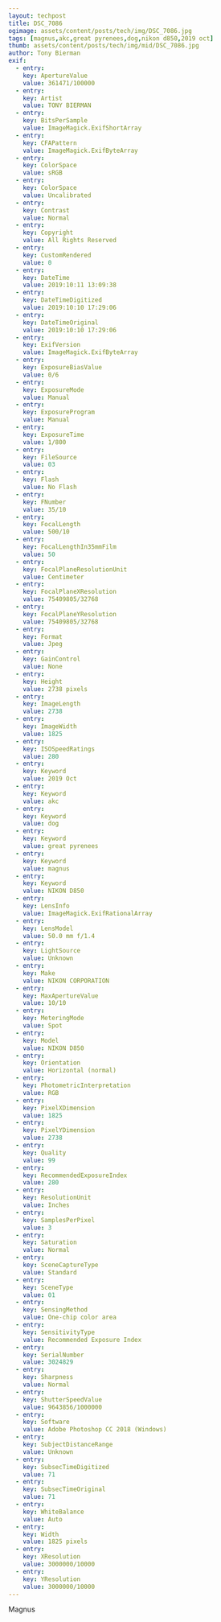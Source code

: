 ```yaml
---
layout: techpost
title: DSC_7086
ogimage: assets/content/posts/tech/img/DSC_7086.jpg
tags: [magnus,akc,great pyrenees,dog,nikon d850,2019 oct]
thumb: assets/content/posts/tech/img/mid/DSC_7086.jpg
author: Tony Bierman
exif:
  - entry:
    key: ApertureValue
    value: 361471/100000
  - entry:
    key: Artist
    value: TONY BIERMAN
  - entry:
    key: BitsPerSample
    value: ImageMagick.ExifShortArray
  - entry:
    key: CFAPattern
    value: ImageMagick.ExifByteArray
  - entry:
    key: ColorSpace
    value: sRGB
  - entry:
    key: ColorSpace
    value: Uncalibrated
  - entry:
    key: Contrast
    value: Normal
  - entry:
    key: Copyright
    value: All Rights Reserved
  - entry:
    key: CustomRendered
    value: 0
  - entry:
    key: DateTime
    value: 2019:10:11 13:09:38
  - entry:
    key: DateTimeDigitized
    value: 2019:10:10 17:29:06
  - entry:
    key: DateTimeOriginal
    value: 2019:10:10 17:29:06
  - entry:
    key: ExifVersion
    value: ImageMagick.ExifByteArray
  - entry:
    key: ExposureBiasValue
    value: 0/6
  - entry:
    key: ExposureMode
    value: Manual
  - entry:
    key: ExposureProgram
    value: Manual
  - entry:
    key: ExposureTime
    value: 1/800
  - entry:
    key: FileSource
    value: 03
  - entry:
    key: Flash
    value: No Flash
  - entry:
    key: FNumber
    value: 35/10
  - entry:
    key: FocalLength
    value: 500/10
  - entry:
    key: FocalLengthIn35mmFilm
    value: 50
  - entry:
    key: FocalPlaneResolutionUnit
    value: Centimeter
  - entry:
    key: FocalPlaneXResolution
    value: 75409805/32768
  - entry:
    key: FocalPlaneYResolution
    value: 75409805/32768
  - entry:
    key: Format
    value: Jpeg
  - entry:
    key: GainControl
    value: None
  - entry:
    key: Height
    value: 2738 pixels
  - entry:
    key: ImageLength
    value: 2738
  - entry:
    key: ImageWidth
    value: 1825
  - entry:
    key: ISOSpeedRatings
    value: 280
  - entry:
    key: Keyword
    value: 2019 Oct
  - entry:
    key: Keyword
    value: akc
  - entry:
    key: Keyword
    value: dog
  - entry:
    key: Keyword
    value: great pyrenees
  - entry:
    key: Keyword
    value: magnus
  - entry:
    key: Keyword
    value: NIKON D850
  - entry:
    key: LensInfo
    value: ImageMagick.ExifRationalArray
  - entry:
    key: LensModel
    value: 50.0 mm f/1.4
  - entry:
    key: LightSource
    value: Unknown
  - entry:
    key: Make
    value: NIKON CORPORATION
  - entry:
    key: MaxApertureValue
    value: 10/10
  - entry:
    key: MeteringMode
    value: Spot
  - entry:
    key: Model
    value: NIKON D850
  - entry:
    key: Orientation
    value: Horizontal (normal)
  - entry:
    key: PhotometricInterpretation
    value: RGB
  - entry:
    key: PixelXDimension
    value: 1825
  - entry:
    key: PixelYDimension
    value: 2738
  - entry:
    key: Quality
    value: 99
  - entry:
    key: RecommendedExposureIndex
    value: 280
  - entry:
    key: ResolutionUnit
    value: Inches
  - entry:
    key: SamplesPerPixel
    value: 3
  - entry:
    key: Saturation
    value: Normal
  - entry:
    key: SceneCaptureType
    value: Standard
  - entry:
    key: SceneType
    value: 01
  - entry:
    key: SensingMethod
    value: One-chip color area
  - entry:
    key: SensitivityType
    value: Recommended Exposure Index
  - entry:
    key: SerialNumber
    value: 3024829
  - entry:
    key: Sharpness
    value: Normal
  - entry:
    key: ShutterSpeedValue
    value: 9643856/1000000
  - entry:
    key: Software
    value: Adobe Photoshop CC 2018 (Windows)
  - entry:
    key: SubjectDistanceRange
    value: Unknown
  - entry:
    key: SubsecTimeDigitized
    value: 71
  - entry:
    key: SubsecTimeOriginal
    value: 71
  - entry:
    key: WhiteBalance
    value: Auto
  - entry:
    key: Width
    value: 1825 pixels
  - entry:
    key: XResolution
    value: 3000000/10000
  - entry:
    key: YResolution
    value: 3000000/10000
---
```

<p class="h4">Magnus</p>